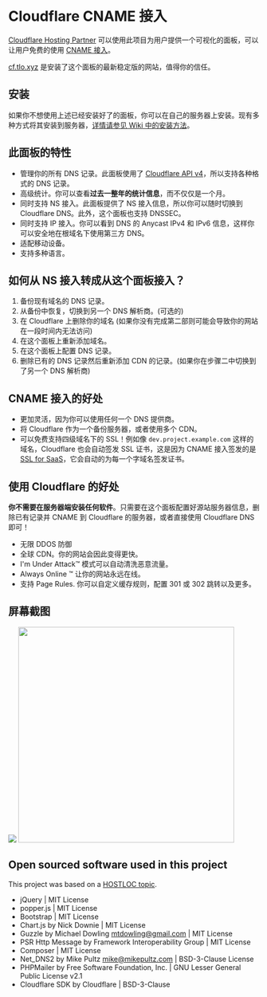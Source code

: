 # Cloudflare CNAME 接入

[Cloudflare Hosting Partner][1] 可以使用此项目为用户提供一个可视化的面板，可以让用户免费的使用 [CNAME 接入][2]。

[cf.tlo.xyz][3] 是安装了这个面板的最新稳定版的网站，值得你的信任。

## 安装

如果你不想使用上述已经安装好了的面板，你可以在自己的服务器上安装。现有多种方式将其安装到服务器，[详情请参见 Wiki 中的安装方法][5]。

## 此面板的特性

+ 管理你的所有 DNS 记录。此面板使用了 [Cloudflare API v4][6]，所以支持各种格式的 DNS 记录。
+ 高级统计。你可以查看**过去一整年的统计信息**，而不仅仅是一个月。
+ 同时支持 NS 接入。此面板提供了 NS 接入信息，所以你可以随时切换到 Cloudflare DNS。此外，这个面板也支持 DNSSEC。
+ 同时支持 IP 接入。你可以看到 DNS 的 Anycast IPv4 和 IPv6 信息，这样你可以安全地在根域名下使用第三方 DNS。
+ 适配移动设备。
+ 支持多种语言。

## 如何从 NS 接入转成从这个面板接入？

1. 备份现有域名的 DNS 记录。
2. 从备份中恢复，切换到另一个 DNS 解析商。(可选的)
3. 在 Cloudflare 上删除你的域名 (如果你没有完成第二部则可能会导致你的网站在一段时间内无法访问)
4. 在这个面板上重新添加域名。
5. 在这个面板上配置 DNS 记录。
6. 删除已有的 DNS 记录然后重新添加 CDN 的记录。(如果你在步骤二中切换到了另一个 DNS 解析商)

## CNAME 接入的好处

+ 更加灵活，因为你可以使用任何一个 DNS 提供商。
+ 将 Cloudflare 作为一个备份服务器，或者使用多个 CDN。
+ 可以免费支持四级域名下的 SSL！例如像 `dev.project.example.com` 这样的域名，Cloudflare 也会自动签发 SSL 证书，这是因为 CNAME 接入签发的是 [SSL for SaaS][7]，它会自动的为每一个字域名签发证书。

## 使用 Cloudflare 的好处

**你不需要在服务器端安装任何软件**。只需要在这个面板配置好源站服务器信息，删除已有记录并 CNAME 到 Cloudflare 的服务器，或者直接使用 Cloudflare DNS 即可！

+ 无限 DDOS 防御
+ 全球 CDN。你的网站会因此变得更快。
+ I'm Under Attack™ 模式可以自动清洗恶意流量。
+ Always Online ™ 让你的网站永远在线。
+ 支持 Page Rules. 你可以自定义缓存规则，配置 301 或 302 跳转以及更多。

## 屏幕截图

<img src="https://tloxygen.com/wp-content/uploads/uploads/cloudflare/zh1.png" />
<img src="https://tloxygen.com/wp-content/uploads/uploads/cloudflare/zh2.png" width="433" />

## Open sourced software used in this project

This project was based on a [HOSTLOC topic][8].

+ jQuery | MIT License
+ popper.js | MIT License
+ Bootstrap | MIT License
+ Chart.js by Nick Downie | MIT License
+ Guzzle by Michael Dowling [mtdowling@gmail.com][9] | MIT License
+ PSR Http Message by Framework Interoperability Group | MIT License
+ Composer | MIT License
+ Net\_DNS2 by Mike Pultz [mike@mikepultz.com][10] | BSD-3-Clause License
+ PHPMailer by Free Software Foundation, Inc. | GNU Lesser General Public License v2.1
+ Cloudflare SDK by Cloudflare | BSD-3-Clause

[1]:	https://www.cloudflare.com/partners/hosting-provider/
[2]:	https://support.cloudflare.com/hc/en-us/articles/200168706-How-do-I-do-CNAME-setup-
[3]:	https://cf.tlo.xyz
[4]:	https://beta.cf.tlo.xyz
[5]:	https://github.com/ZE3kr/Cloudflare-CNAME-Setup/wiki/%E5%AE%89%E8%A3%85
[6]:	https://api.cloudflare.com/
[7]:	https://www.cloudflare.com/ssl-for-saas-providers/
[8]:	http://www.hostloc.com/thread-386441-1-1.html
[9]:	mailto:mtdowling@gmail.com
[10]:	mailto:mike@mikepultz.com
